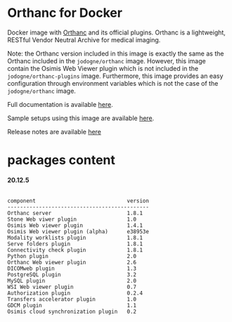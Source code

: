 # Orthanc for Docker
Docker image with [Orthanc](http://www.orthanc-server.com/) and its official plugins. Orthanc is a lightweight, RESTful Vendor Neutral Archive for medical imaging.

Note: the Orthanc version included in this image is exactly the same as the Orthanc included in the `jodogne/orthanc` image.  However,
this image contain the Osimis Web Viewer plugin which is not included in the `jodogne/orthanc-plugins` image.  Furthermore,
this image provides an easy configuration through environment variables which is not the case of the `jodogne/orthanc` image.

Full documentation is available [here](https://book.orthanc-server.com/users/docker-osimis.html).

Sample setups using this image are available [here](https://bitbucket.org/osimis/orthanc-setup-samples/).

Release notes are available [here](https://bitbucket.org/osimis/orthanc-builder/src/master/release-notes-docker-images.txt)


# packages content

#### 20.12.5
```

component                             version
---------------------------------------------
Orthanc server                        1.8.1
Stone Web viwer plugin                1.0
Osimis Web viewer plugin              1.4.1
Osimis Web viewer plugin (alpha)      e38953e
Modality worklists plugin             1.8.1
Serve folders plugin                  1.8.1
Connectivity check plugin             1.8.1
Python plugin                         2.0
Orthanc Web viewer plugin             2.6
DICOMweb plugin                       1.3
PostgreSQL plugin                     3.2
MySQL plugin                          2.0
WSI Web viewer plugin                 0.7
Authorization plugin                  0.2.4
Transfers accelerator plugin          1.0
GDCM plugin                           1.1
Osimis cloud synchronization plugin   0.2
```
